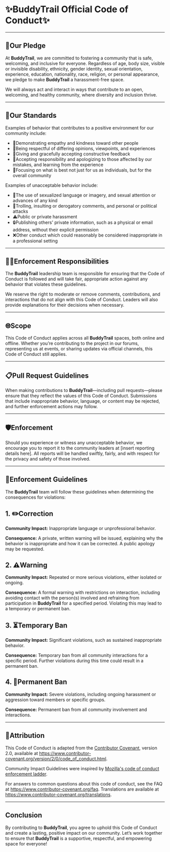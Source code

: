 # ✨**BuddyTrail** Official Code of Conduct✨

---
## 🌟Our Pledge
At **BuddyTrail**, we are committed to fostering a community that is safe, welcoming, and inclusive for everyone. Regardless of age, body size, visible or invisible disability, ethnicity, gender identity, sexual orientation, experience, education, nationality, race, religion, or personal appearance, we pledge to make **BuddyTrail** a harassment-free space.

We will always act and interact in ways that contribute to an open, welcoming, and healthy community, where diversity and inclusion thrive.

---
## 🚦Our Standards

Examples of behavior that contributes to a positive environment for our
community include:

* 💖Demonstrating empathy and kindness toward other people
* 🤝Being respectful of differing opinions, viewpoints, and experiences
* 📝Giving and gracefully accepting constructive feedback
* 🌱Accepting responsibility and apologizing to those affected by our mistakes,
  and learning from the experience
* 🎯Focusing on what is best not just for us as individuals, but for the
  overall community

Examples of unacceptable behavior include:

* 🚫The use of sexualized language or imagery, and sexual attention or
  advances of any kind
* 🛑Trolling, insulting or derogatory comments, and personal or political attacks
* ⚠️Public or private harassment
* 🔒Publishing others' private information, such as a physical or email
  address, without their explicit permission
* ❌Other conduct which could reasonably be considered inappropriate in a
  professional setting

---
## 👨‍⚖️Enforcement Responsibilities
The **BuddyTrail** leadership team is responsible for ensuring that the Code of Conduct is followed and will take fair, appropriate action against any behavior that violates these guidelines.

We reserve the right to moderate or remove comments, contributions, and interactions that do not align with this Code of Conduct. Leaders will also provide explanations for their decisions when necessary.

---
## 🌐Scope
This Code of Conduct applies across all **BuddyTrail** spaces, both online and offline. Whether you’re contributing to the project in our forums, representing us at events, or sharing updates via official channels, this Code of Conduct still applies.

---
## 📋Pull Request Guidelines
When making contributions to **BuddyTrail**—including pull requests—please ensure that they reflect the values of this Code of Conduct. Submissions that include inappropriate behavior, language, or content may be rejected, and further enforcement actions may follow.

---
## 🛡️Enforcement
Should you experience or witness any unacceptable behavior, we encourage you to report it to the community leaders at [insert reporting details here]. All reports will be handled swiftly, fairly, and with respect for the privacy and safety of those involved.

---
## 📖Enforcement Guidelines
The **BuddyTrail** team will follow these guidelines when determining the consequences for violations:

## 1. ✏️Correction
**Community Impact:** Inappropriate language or unprofessional behavior.

**Consequence:** A private, written warning will be issued, explaining why the behavior is inappropriate and how it can be corrected. A public apology may be requested.

## 2. ⚠️Warning
**Community Impact:** Repeated or more serious violations, either isolated or ongoing.

**Consequence:** A formal warning with restrictions on interaction, including avoiding contact with the person(s) involved and refraining from participation in **BuddyTrail** for a specified period. Violating this may lead to a temporary or permanent ban.

## 3. ⏳Temporary Ban
**Community Impact:** Significant violations, such as sustained inappropriate behavior.

**Consequence:** Temporary ban from all community interactions for a specific period. Further violations during this time could result in a permanent ban.

## 4. 🚫Permanent Ban
**Community Impact:** Severe violations, including ongoing harassment or aggression toward members or specific groups.

**Consequence:** Permanent ban from all community involvement and interactions.

---
## 📜Attribution
This Code of Conduct is adapted from the [Contributor Covenant][homepage],
version 2.0, available at
https://www.contributor-covenant.org/version/2/0/code_of_conduct.html.

Community Impact Guidelines were inspired by [Mozilla's code of conduct
enforcement ladder](https://github.com/mozilla/diversity).

[homepage]: https://www.contributor-covenant.org

For answers to common questions about this code of conduct, see the FAQ at
https://www.contributor-covenant.org/faq. Translations are available at
https://www.contributor-covenant.org/translations.


---
## Conclusion
By contributing to **BuddyTrail**, you agree to uphold this Code of Conduct and create a lasting, positive impact on our community. Let’s work together to ensure that **BuddyTrail** is a supportive, respectful, and empowering space for everyone!
